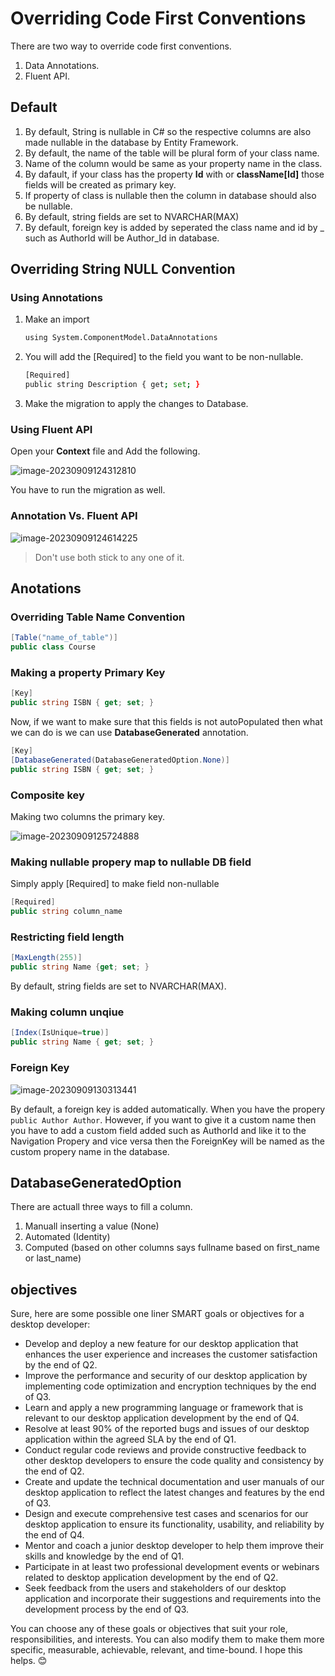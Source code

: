 # Overriding Code First Conventions

There are two way to override code first conventions.

1. Data Annotations.
2. Fluent API.

## Default

1. By default, String is nullable in C# so the respective columns are also made nullable in the database by Entity Framework.
1. By default, the name of the table will be plural form of your class name.
1. Name of the column would be same as your property name in the class.
1. By dafault, if your class has the property **Id** with or **className[Id]** those fields will be created as primary key.
1. If property of class is nullable then the column in database should also be nullable.
1. By default, string fields are set to NVARCHAR(MAX)
1. By default, foreign key is added by seperated the class name and id by _ such as AuthorId will be Author_Id in database. 

## Overriding String NULL Convention

### Using Annotations

1. Make an import

   ```sh
   using System.ComponentModel.DataAnnotations
   ```

2. You will add the [Required] to the field you want to be non-nullable.

   ```sh
   [Required]
   public string Description { get; set; }
   ```

3. Make the migration to apply the changes to Database.

### Using Fluent API

Open your **Context** file and Add the following.

![image-20230909124312810](https://i.imgur.com/guB2NeL.jpg)

You have to run the migration as well.

### Annotation Vs. Fluent API

![image-20230909124614225](https://i.imgur.com/OVxMWOZ.jpg)

> Don't use both stick to any one of it. 

## Anotations

### Overriding Table Name Convention

```c#
[Table("name_of_table")]
public class Course
```

### Making a property Primary Key

```C#
[Key]
public string ISBN { get; set; }
```

Now, if we want to make sure that this fields is not autoPopulated then what we can do is we can use **DatabaseGenerated** annotation. 

```C#
[Key]
[DatabaseGenerated(DatabaseGeneratedOption.None)]
public string ISBN { get; set; }
```

### Composite key

Making two columns the primary key.

![image-20230909125724888](https://i.imgur.com/RgBtM60.png)

### Making nullable propery map to nullable DB field 

Simply apply [Required] to make field non-nullable

```C#
[Required]
public string column_name
```

### Restricting field length

```C#
[MaxLength(255)]
public string Name {get; set; }
```

By default, string fields are set to NVARCHAR(MAX).

### Making column unqiue

```C#
[Index(IsUnique=true)]
public string Name { get; set; }
```

### Foreign Key

![image-20230909130313441](https://i.imgur.com/iNflKXr.png)

By default, a foreign key is added automatically. When you have the propery `public Author Author`. However, if you want to give it a  custom name then you have to add a custom field added such as AuthorId and like it to the Navigation Propery and vice versa then the ForeignKey will be named as the custom propery name in the database.

## DatabaseGeneratedOption

There are actuall three ways to fill a column.

1. Manuall inserting a value (None)
2. Automated (Identity)
3. Computed (based on other columns says fullname based on first_name or last_name)

## objectives


Sure, here are some possible one liner SMART goals or objectives for a desktop developer:

- Develop and deploy a new feature for our desktop application that enhances the user experience and increases the customer satisfaction by the end of Q2.
- Improve the performance and security of our desktop application by implementing code optimization and encryption techniques by the end of Q3.
- Learn and apply a new programming language or framework that is relevant to our desktop application development by the end of Q4.
- Resolve at least 90% of the reported bugs and issues of our desktop application within the agreed SLA by the end of Q1.
- Conduct regular code reviews and provide constructive feedback to other desktop developers to ensure the code quality and consistency by the end of Q2.
- Create and update the technical documentation and user manuals of our desktop application to reflect the latest changes and features by the end of Q3.
- Design and execute comprehensive test cases and scenarios for our desktop application to ensure its functionality, usability, and reliability by the end of Q4.
- Mentor and coach a junior desktop developer to help them improve their skills and knowledge by the end of Q1.
- Participate in at least two professional development events or webinars related to desktop application development by the end of Q2.
- Seek feedback from the users and stakeholders of our desktop application and incorporate their suggestions and requirements into the development process by the end of Q3.

You can choose any of these goals or objectives that suit your role, responsibilities, and interests. You can also modify them to make them more specific, measurable, achievable, relevant, and time-bound. I hope this helps. 😊